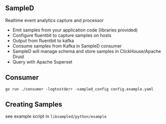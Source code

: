 SampleD
---

Realtime event analytics capture and processor

- Emit samples from your application code (libraries provided)
- Configure fluentbit to capture samples on hosts
- Output from fluentbit to kafka
- Consume samples from Kafka in SampleD consumer
- SampleD will manage schema and store samples in ClickHouse/Apache Druid
- Query with Apache Superset


## Consumer
```
go run ./consumer -logtostderr -sampled_config config.example.yaml
```

## Creating Samples
see example script in `libsampled/python/example`
